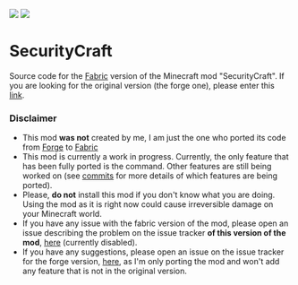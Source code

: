 [![](http://cf.way2muchnoise.eu/full_security-craft_downloads.svg)](https://minecraft.curseforge.com/projects/security-craft) [![](http://cf.way2muchnoise.eu/versions/For%20MC_security-craft_all.svg)](https://minecraft.curseforge.com/projects/security-craft/files)

SecurityCraft
=============

Source code for the [Fabric](https://fabricmc.net) version of the Minecraft mod "SecurityCraft". If you are looking for the original version (the forge one), please enter this [link](https://github.com/Geforce132/SecurityCraft).

### Disclaimer
- This mod **was not** created by me, I am just the one who ported its code from [Forge](https://minecraftforge.net) to [Fabric](https://fabricmc.net)
- This mod is currently a work in progress. Currently, the only feature that has been fully ported is the command. Other features are still being worked on (see [commits](https://github.com/ByMartrixx/SecurityCraft/commits/fabric/1.16.2) for more details of which features are being ported).
- Please, **do not** install this mod if you don't know what you are doing. Using the mod as it is right now could cause irreversible damage on your Minecraft world.
- If you have any issue with the fabric version of the mod, please open an issue describing the problem on the issue tracker **of this version of the mod**, [here](https://github.com/ByMartrixx/SecurityCraft/issues) (currently disabled).
- If you have any suggestions, please open an issue on the issue tracker for the forge version, [here](https://github.com/Geforce132/SecurityCraft/issues), as I'm only porting the mod and won't add any feature that is not in the original version.
